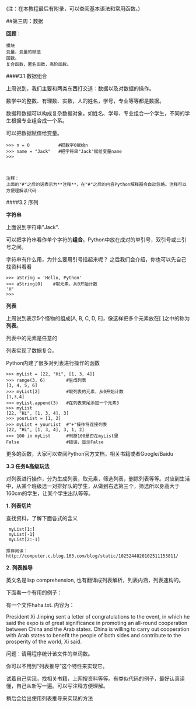 (注：在本教程最后有附录，可以查阅基本语法和常用函数。)


##第三周：数据

**回顾**：

    模块
    变量，变量的赋值
    函数。
    复合函数，匿名函数，高阶函数。


####3.1 数据组合


上周说到，我们主要和两类东西打交道：数据以及对数据的操作。

数学中的整数、有理数、实数，人的姓名，学号，专业等等都是数据。


数据和数据可以构成复杂数据对象。如姓名、学号、专业组合一个学生，不同的学生根据专业组合成一个系。

可以把数据赋值给变量。

    >>> n = 0           #把数字0赋给n
    >>> name = "Jack"   #把字符串"Jack"赋给变量name
    >>> 



    注释：
    上面的"#"之后的话表示为**注释**，在"#"之后的内容Python解释器会自动忽略。注释可以方便理解读代码
    


    
####3.2 序列


**字符串**

上面说到字符串"Jack".

可以把字符串看作单个字符的**组合**。Python中放在成对的单引号，双引号或三引号之间。
    
字符串有什么用，为什么要用引号括起来呢？ 之后我们会介绍，你也可以先自己找资料看看

    >>> aString = 'Hello, Python'
    >>> aString[0]    #取元素，从0开始计数
    'H"
    >>> 

**列表**
    
上周说到表示5个怪物的组成[A, B, C, D, E]，像这样把多个元素放在[ ]之中的称为**列表**。

列表中的元素是任意的
  
    
    
列表实现了数据复合。

Python内建了很多对列表进行操作的函数

    >>> myList = [22, "Hi", [1, 3, 4]]
    >>> range(3, 6)        #生成列表
    [3, 4, 5, 6]
    >>> myList[2]          #取列表的元素，从0开始计数
    [1,3,4]
    >>> myList.append(3)   #在列表末尾添加一个元素3
    >>> myList  
    [22, "Hi", [1, 3, 4], 3]
    >>> yourList = [1, 2]
    >>> myList + yourList  #"+"操作符连接列表
    [22, "Hi", [1, 3, 4], 3, 1, 2]
    >>> 100 in myList      #判断100是否在myList里
    False                  #错误，显示False
    
更多的函数，大家可以查阅Python官方文档，相关书籍或者Google/Baidu

**3.3 任务&高级玩法**

对列表进行操作，分为生成列表，取元素，筛选列表，删除列表等等。对应到生活中，从某个班级选一对排好队的学生，从做到右选第三个，筛选所以身高大于160cm的学生，让某个学生出队等等。



**1. 列表切片**

查找资料，了解下面各式的含义

     myList[1:]
     myList[-1]
     myList[2:-1]

    推荐阅读： http://computer.c.blog.163.com/blog/static/1025244820102511153811/
    
    
**2. 列表推导**

英文名是lisp comprehension, 也有翻译成列表解析，列表内涵，列表速构的。
     
下面看一个有用的例子：

有一个文件haha.txt. 内容为：

President Xi Jinping sent a letter of congratulations to the event, in which he said the expo is of great significance in promoting an all-round cooperation between China and the Arab states. China is willing to carry out cooperation with Arab states to benefit the people of both sides and contribute to the prosperity of the world, Xi said.

问题：请用程序统计该文件的单词数。


你可以不用到“列表推导”这个特性来实现它。

试着自己实现，找相关书籍，上网搜资料等等。有类似代码的例子，最好认真读懂，自己从新写一遍。可以写注释方便理解。

稍后会给出使用列表推导来实现的方法

  
